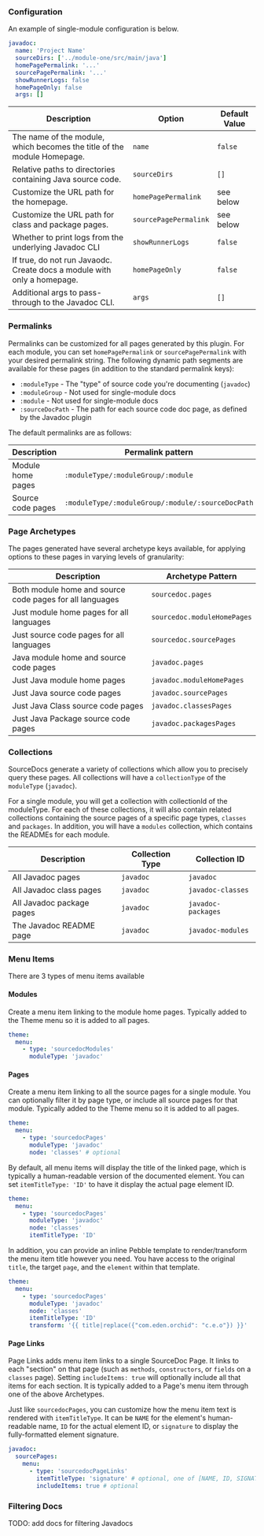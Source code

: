 ---
---

### Configuration

An example of single-module configuration is below. 

```yaml
javadoc:
  name: 'Project Name'
  sourceDirs: ['../module-one/src/main/java']
  homePagePermalink: '...'
  sourcePagePermalink: '...'
  showRunnerLogs: false
  homePageOnly: false
  args: []
```

| Description                                                             | Option                | Default Value |
| ----------------------------------------------------------------------- | --------------------- | ------------- |
| The name of the module, which becomes the title of the module Homepage. | `name`                | `false`       |
| Relative paths to directories containing Java source code.              | `sourceDirs`          | `[]`          |
| Customize the URL path for the homepage.                                | `homePagePermalink`   | see below     |
| Customize the URL path for class and package pages.                     | `sourcePagePermalink` | see below     |
| Whether to print logs from the underlying Javadoc CLI                   | `showRunnerLogs`      | `false`       |
| If true, do not run Javaodc. Create docs a module with only a homepage. | `homePageOnly`        | `false`       |
| Additional args to pass-through to the Javadoc CLI.                     | `args`                | `[]`          |

### Permalinks

Permalinks can be customized for all pages generated by this plugin. For each module, you can set `homePagePermalink` or
`sourcePagePermalink` with your desired permalink string. The following dynamic path segments are available for these
pages (in addition to the standard permalink keys):

- `:moduleType` - The "type" of source code you're documenting (`javadoc`) 
- `:moduleGroup` - Not used for single-module docs 
- `:module` - Not used for single-module docs 
- `:sourceDocPath` - The path for each source code doc page, as defined by the Javadoc plugin

The default permalinks are as follows:

| Description       | Permalink pattern                                 | Example                            |
| ----------------- | ------------------------------------------------- | ---------------------------------- |
| Module home pages | `:moduleType/:moduleGroup/:module`                | `/javadoc`                         |
| Source code pages | `:moduleType/:moduleGroup/:module/:sourceDocPath` | `/javadoc/com/app/mainapplication` |

### Page Archetypes

The pages generated have several archetype keys available, for applying options to these pages in varying levels of 
granularity:

| Description                                              | Archetype Pattern           |
| -------------------------------------------------------- | --------------------------- |
| Both module home and source code pages for all languages | `sourcedoc.pages`           |
| Just module home pages for all languages                 | `sourcedoc.moduleHomePages` |
| Just source code pages for all languages                 | `sourcedoc.sourcePages`     |
| Java module home and source code pages                   | `javadoc.pages`             |
| Just Java module home pages                              | `javadoc.moduleHomePages`   |
| Just Java source code pages                              | `javadoc.sourcePages`       |
| Just Java Class source code pages                        | `javadoc.classesPages`      |
| Just Java Package source code pages                      | `javadoc.packagesPages`     |

### Collections

SourceDocs generate a variety of collections which allow you to precisely query these pages. All collections will have a 
`collectionType` of the `moduleType` (`javadoc`).  

For a single module, you will get a collection with collectionId of the moduleType. For each of these collections, it 
will also contain related collections containing the source pages of a specific page types, `classes` and `packages`. 
In addition, you will have a `modules` collection, which contains the READMEs for each module.
 
| Description               | Collection Type | Collection ID      |
| ------------------------- | --------------- | ------------------ |
| All Javadoc pages         | `javadoc`       | `javadoc`          |
| All Javadoc class pages   | `javadoc`       | `javadoc-classes`  |
| All Javadoc package pages | `javadoc`       | `javadoc-packages` |
| The Javadoc README page   | `javadoc`       | `javadoc-modules`  |

### Menu Items

There are 3 types of menu items available 

#### Modules

Create a menu item linking to the module home pages. Typically added to the Theme menu so it is added to all pages.

```yaml
theme:
  menu:
    - type: 'sourcedocModules'
      moduleType: 'javadoc'
```

#### Pages

Create a menu item linking to all the source pages for a single module. You can optionally filter it by page type, 
or include all source pages for that module. Typically added to the Theme menu so it is added to all pages.

```yaml
theme:
  menu:
    - type: 'sourcedocPages'
      moduleType: 'javadoc'
      node: 'classes' # optional
```

By default, all menu items will display the title of the linked page, which is typically a human-readable version of the 
documented element. You can set `itemTitleType: 'ID'` to have it display the actual page element ID.

```yaml
theme:
  menu:
    - type: 'sourcedocPages'
      moduleType: 'javadoc'
      node: 'classes'
      itemTitleType: 'ID'
``` 

In addition, you can provide an inline Pebble template to render/transform the menu item title however you need. You 
have access to the original `title`, the target `page`, and the `element` within that template.

```yaml
theme:
  menu:
    - type: 'sourcedocPages'
      moduleType: 'javadoc'
      node: 'classes'
      itemTitleType: 'ID'
      transform: '{{ title|replace({"com.eden.orchid": "c.e.o"}) }}'
```

#### Page Links

Page Links adds menu item links to a single SourceDoc Page. It links to each "section" on that page (such as `methods`, 
`constructors`, or `fields` on a `classes` page). Setting `includeItems: true` will optionally include all that items
for each section. It is typically added to a Page's menu item through one of the above Archetypes. 

Just like `sourcedocPages`, you can customize how the menu item text is rendered with `itemTitleType`. It can be `NAME`
for the element's human-readable name, `ID` for the actual element ID, or `signature` to display the fully-formatted 
element signature.

```yaml
javadoc:
  sourcePages:
    menu:
      - type: 'sourcedocPageLinks'
        itemTitleType: 'signature' # optional, one of [NAME, ID, SIGNATURE]
        includeItems: true # optional
```

### Filtering Docs

TODO: add docs for filtering Javadocs
